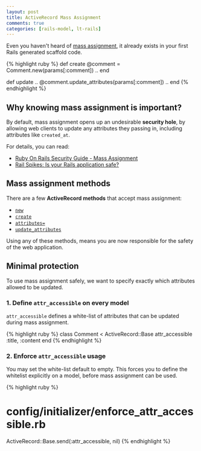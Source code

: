 ```yaml
---
layout: post
title: ActiveRecord Mass Assignment
comments: true
categories: [rails-model, lt-rails]
---
```


Even you haven't heard of 
[mass assignment](http://guides.rubyonrails.org/security.html#mass-assignment), 
it already exists in your first Rails generated scaffold code.

{% highlight ruby %}
def create
  @comment = Comment.new(params[:comment])
  ..
end

def update
  ..
  @comment.update_attributes(params[:comment])
  ..
end
{% endhighlight %}

Why knowing mass assignment is important?
----
By default, mass assignment opens up an undesirable **security hole**, 
by allowing web clients to update any attributes they passing in, 
including attributes like `created_at`.

For details, you can read:

- [Ruby On Rails Security Guide - Mass Assignment](http://guides.rubyonrails.org/security.html#mass-assignment)
- [Rail Spikes: Is your Rails application safe?](http://railspikes.com/2008/9/22/is-your-rails-application-safe-from-mass-assignment)

Mass assignment methods
---
There are a few **ActiveRecord methods** that accept mass assignment:

- [`new`](http://api.rubyonrails.org/classes/ActiveRecord/Base.html#method-c-new)
- [`create`](http://api.rubyonrails.org/classes/ActiveRecord/Base.html#method-c-create)
- [`attributes=`](http://api.rubyonrails.org/classes/ActiveRecord/Base.html#method-i-attributes-3D)
- [`update_attributes`](http://apidock.com/rails/ActiveRecord/Base/update_attributes)

Using any of these methods, means you are now responsible for the safety
of the web application.

Minimal protection
---
To use mass assignment safely, we want to specify exactly which attributes
allowed to be updated.

### 1. Define `attr_accessible` on every model
`attr_accessible` defines a white-list of attributes 
that can be updated during mass assignment.

{% highlight ruby %}
class Comment < ActiveRecord::Base
  attr_accessible :title, :content
end
{% endhighlight %}

### 2. Enforce `attr_accessible` usage 
You may set the white-list default to empty. This forces you
to define the whitelist explicitly on a model, before 
mass assignment can be used.

{% highlight ruby %}
# config/initializer/enforce_attr_accessible.rb

ActiveRecord::Base.send(:attr_accessible, nil)
{% endhighlight %}


